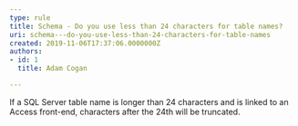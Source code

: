 ```yaml
---
type: rule
title: Schema - Do you use less than 24 characters for table names?
uri: schema---do-you-use-less-than-24-characters-for-table-names
created: 2019-11-06T17:37:06.0000000Z
authors:
- id: 1
  title: Adam Cogan

---
```




<span class='intro'> <p class="ssw15-rteElement-P">​​If a SQL Server table name is longer than 24 characters and is linked to an Access front-end, characters after the 24th will be truncated.​<br></p> </span>




